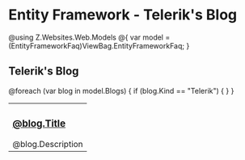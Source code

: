 # Entity Framework - Telerik's Blog

@using Z.Websites.Web.Models
@{
    var model = (EntityFrameworkFaq)ViewBag.EntityFrameworkFaq;
}

<h2>Telerik's Blog</h2>

<table>
    <tbody>
        @foreach (var blog in model.Blogs)
        {
            if (blog.Kind == "Telerik")
            {
                <tr>
                    <td>
                        <h3><a href="@blog.Url">@blog.Title</a></h3>
                        @blog.Description
                    </td>
                </tr>
            }
        }
    </tbody>
</table>

